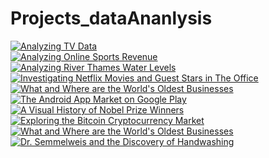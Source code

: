 # Projects_dataAnanlysis
[![Analyzing TV Data](https://app.datacamp.com/learn/projects/super-bowl)](https://skillspot.co/wp-content/uploads/2021/02/Datacamp-Review-Logo.png)
<br>
[![Analyzing Online Sports Revenue](https://app.datacamp.com/learn/projects/analyzing_online_sports_revenue)](https://app.datacamp.com/)<br>
[![Analyzing River Thames Water Levels
](https://app.datacamp.com/learn/projects/anayzing-river-thames-water-levels)](https://app.datacamp.com/)<br>
[![Investigating Netflix Movies and Guest Stars in The Office](https://app.datacamp.com/learn/projects/entertainment-data)](https://app.datacamp.com/)<br>
[![What and Where are the World's Oldest Businesses](https://app.datacamp.com/learn/projects/worlds_oldest_businesses)](https://app.datacamp.com/)<br>
[![The Android App Market on Google Play](https://app.datacamp.com/learn/projects/android-app-market)](https://app.datacamp.com/) <br>
[![A Visual History of Nobel Prize Winners](https://app.datacamp.com/learn/projects/nobel-winners)](https://app.datacamp.com/) <br>
[![Exploring the Bitcoin Cryptocurrency Market](https://app.datacamp.com/learn/projects/82)](https://app.datacamp.com/) <br>
[![What and Where are the World's Oldest Businesses](https://app.datacamp.com/learn/projects/worlds_oldest_businesses)](https://app.datacamp.com/)<br>
[![Dr. Semmelweis and the Discovery of Handwashing
](https://app.datacamp.com/learn/projects/discovery-of-handwashing)](https://app.datacamp.com/)
